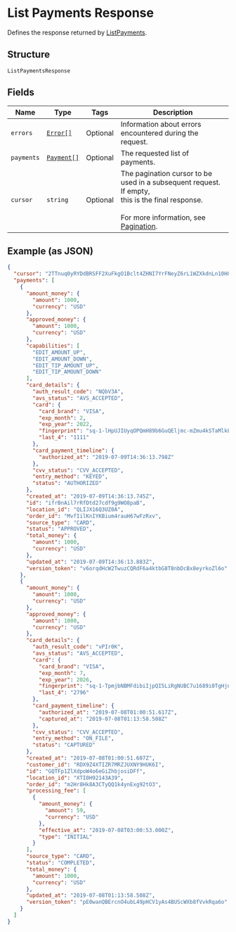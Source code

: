 
# List Payments Response

Defines the response returned by [ListPayments](/doc/api/payments.md#list-payments).

## Structure

`ListPaymentsResponse`

## Fields

| Name | Type | Tags | Description |
|  --- | --- | --- | --- |
| `errors` | [`Error[]`](/doc/models/error.md) | Optional | Information about errors encountered during the request. |
| `payments` | [`Payment[]`](/doc/models/payment.md) | Optional | The requested list of payments. |
| `cursor` | `string` | Optional | The pagination cursor to be used in a subsequent request. If empty,<br>this is the final response.<br><br>For more information, see [Pagination](https://developer.squareup.com/docs/basics/api101/pagination). |

## Example (as JSON)

```json
{
  "cursor": "2TTnuq0yRYDdBRSFF2XuFkgO1Bclt4ZHNI7YrFNeyZ6rL1WZXkdnLn10H8fBIwFKdKW1Af6ifRa",
  "payments": [
    {
      "amount_money": {
        "amount": 1000,
        "currency": "USD"
      },
      "approved_money": {
        "amount": 1000,
        "currency": "USD"
      },
      "capabilities": [
        "EDIT_AMOUNT_UP",
        "EDIT_AMOUNT_DOWN",
        "EDIT_TIP_AMOUNT_UP",
        "EDIT_TIP_AMOUNT_DOWN"
      ],
      "card_details": {
        "auth_result_code": "NQbV3A",
        "avs_status": "AVS_ACCEPTED",
        "card": {
          "card_brand": "VISA",
          "exp_month": 2,
          "exp_year": 2022,
          "fingerprint": "sq-1-lHpUJIUyqOPQmH89b6GuQEljmc-mZmu4kSTaMlkLDkJI7NVjAl4Zirn2sk3OeyVKVA",
          "last_4": "1111"
        },
        "card_payment_timeline": {
          "authorized_at": "2019-07-09T14:36:13.798Z"
        },
        "cvv_status": "CVV_ACCEPTED",
        "entry_method": "KEYED",
        "status": "AUTHORIZED"
      },
      "created_at": "2019-07-09T14:36:13.745Z",
      "id": "ifrBnAil7rRfDtd27cdf9g9WO8paB",
      "location_id": "QLIJX16Q3UZ0A",
      "order_id": "MvfIilKnIYKBium4rauH67wFzRxv",
      "source_type": "CARD",
      "status": "APPROVED",
      "total_money": {
        "amount": 1000,
        "currency": "USD"
      },
      "updated_at": "2019-07-09T14:36:13.883Z",
      "version_token": "v6orqdHcW2TwuzCQRdF6a4ktbG8T8nbDcBx8eyrkoZl6o"
    },
    {
      "amount_money": {
        "amount": 1000,
        "currency": "USD"
      },
      "approved_money": {
        "amount": 1000,
        "currency": "USD"
      },
      "card_details": {
        "auth_result_code": "vPIr0K",
        "avs_status": "AVS_ACCEPTED",
        "card": {
          "card_brand": "VISA",
          "exp_month": 7,
          "exp_year": 2026,
          "fingerprint": "sq-1-TpmjbNBMFdibiIjpQI5LiRgNUBC7u1689i0TgHjnlyHEWYB7tnn-K4QbW4ttvtaqXw",
          "last_4": "2796"
        },
        "card_payment_timeline": {
          "authorized_at": "2019-07-08T01:00:51.617Z",
          "captured_at": "2019-07-08T01:13:58.508Z"
        },
        "cvv_status": "CVV_ACCEPTED",
        "entry_method": "ON_FILE",
        "status": "CAPTURED"
      },
      "created_at": "2019-07-08T01:00:51.607Z",
      "customer_id": "RDX9Z4XTIZR7MRZJUXNY9HUK6I",
      "id": "GQTFp1ZlXdpoW4o6eGiZhbjosiDFf",
      "location_id": "XTI0H92143A39",
      "order_id": "m2Hr8Hk8A3CTyQQ1k4ynExg92tO3",
      "processing_fee": [
        {
          "amount_money": {
            "amount": 59,
            "currency": "USD"
          },
          "effective_at": "2019-07-08T03:00:53.000Z",
          "type": "INITIAL"
        }
      ],
      "source_type": "CARD",
      "status": "COMPLETED",
      "total_money": {
        "amount": 1000,
        "currency": "USD"
      },
      "updated_at": "2019-07-08T01:13:58.508Z",
      "version_token": "pE0wanQBErcnO4ubL49pHCV1yAs4BUScWXb8fVvkRqa6o"
    }
  ]
}
```

